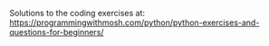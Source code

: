 Solutions to the coding exercises at:
https://programmingwithmosh.com/python/python-exercises-and-questions-for-beginners/